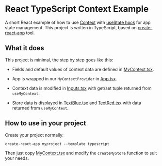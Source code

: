 # React TypeScript Context Example

A short React example of how to use [Context](https://reactjs.org/docs/context.html) with [useState hook](https://reactjs.org/docs/hooks-overview.html#state-hook) for app state management. This project is written in TypeScript, based on [create-react-app](https://github.com/facebook/create-react-app) tool.

## What it does

This project is minimal, the step by step goes like this:

* Fields and default values of context data are defined in [MyContext.tsx](src/app/MyContext.tsx?ts=4).

* App is wrapped in our `MyContextProvider` in [App.tsx](src/app/App.tsx?ts=4).

* Context data is modified in [Inputs.tsx](src/app/Inputs.tsx?ts=4) with get/set tuple returned from `useMyContext`.

* Store data is displayed in [TextBlue.tsx](src/app/TextBlue.tsx?ts=4) and [TextRed.tsx](src/app/TextRed.tsx?ts=4) with data returned from `useMyContext`.

## How to use in your project

Create your project normally:

    create-react-app myproject --template typescript

Then just copy [MyContext.tsx](src/app/MyContext.tsx?ts=4) and modify the `createMyStore` function to suit your needs.
